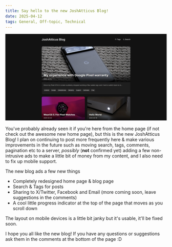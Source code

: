 ```yaml
---
title: Say hello to the new JoshAtticus Blog!
date: 2025-04-12
tags: General, Off-topic, Technical
---
```


![New Blog Homepage](assets/blog.png)

You've probably already seen it if you're here from the home page (if not check out the awesome new home page), but this is the new JoshAtticus Blog! I plan on continuing to post more frequently here & make various improvements in the future such as moving search, tags, comments, pagination etc to a server, *possibly* (**not** confirmed yet) adding a few non-intrusive ads to make a little bit of money from my content, and I also need to fix up mobile support.

The new blog ads a few new things
- Completely redesigned home page & blog page
- Search & Tags for posts
- Sharing to X/Twitter, Facebook and Email (more coming soon, leave suggestions in the comments)
- A cool little progress indicator at the top of the page that moves as you scroll down

The layout on mobile devices is a little bit janky but it's usable, it'll be fixed soon.

I hope you all like the new blog! If you have any questions or suggestions ask them in the comments at the bottom of the page :D